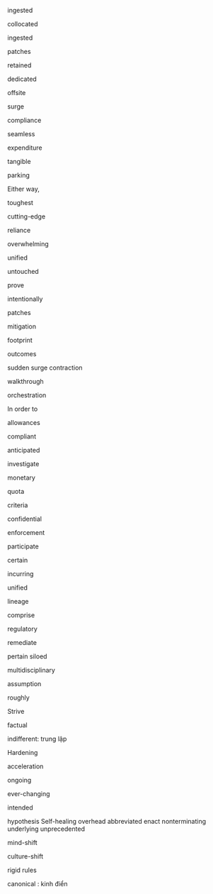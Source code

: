ingested 

collocated 

ingested 

patches 

retained

dedicated 

offsite

surge 

compliance

seamless 

expenditure 

tangible 

parking 

Either way, 

toughest

cutting-edge

reliance 

overwhelming

unified 

untouched

prove 

intentionally 

patches 

mitigation 

footprint 

outcomes 

sudden surge
contraction 

walkthrough 

orchestration 

In order to

allowances

compliant 

anticipated 

investigate 

monetary 

quota 

criteria

confidential

enforcement 

participate 

certain 

incurring 

unified 

lineage

comprise 

regulatory 

remediate 

pertain 
siloed 

multidisciplinary 

assumption 

roughly 

Strive 

factual

indifferent: trung lập

Hardening 

acceleration 

ongoing 

ever-changing

intended 

hypothesis 
Self-healing
overhead 
abbreviated enact nonterminating underlying unprecedented

mind-shift

culture-shift 

rigid rules

canonical : kinh điển
